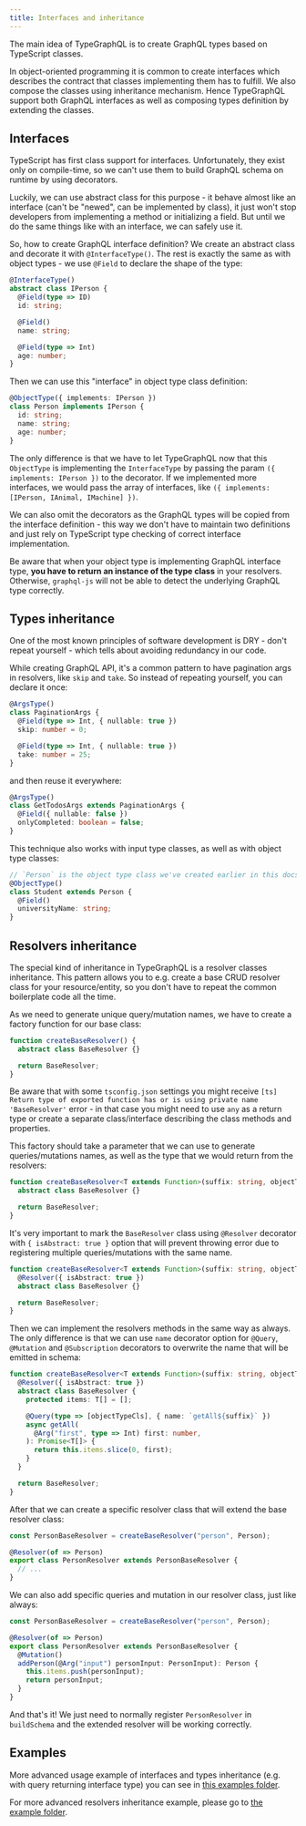 ```yaml
---
title: Interfaces and inheritance
---
```


The main idea of TypeGraphQL is to create GraphQL types based on TypeScript classes.

In object-oriented programming it is common to create interfaces which describes the contract that classes implementing them has to fulfill. We also compose the classes using inheritance mechanism. Hence TypeGraphQL support both GraphQL interfaces as well as composing types definition by extending the classes.

## Interfaces
TypeScript has first class support for interfaces. Unfortunately, they exist only on compile-time, so we can't use them to build GraphQL schema on runtime by using decorators.

Luckily, we can use abstract class for this purpose - it behave almost like an interface (can't be "newed", can be implemented by class), it just won't stop developers from implementing a method or initializing a field. But until we do the same things like with an interface, we can safely use it.

So, how to create GraphQL interface definition? We create an abstract class and decorate it with `@InterfaceType()`. The rest is exactly the same as with object types - we use `@Field` to declare the shape of the type:

```ts
@InterfaceType()
abstract class IPerson {
  @Field(type => ID)
  id: string;

  @Field()
  name: string;

  @Field(type => Int)
  age: number;
}
```

Then we can use this "interface" in object type class definition:

```ts
@ObjectType({ implements: IPerson })
class Person implements IPerson {
  id: string;
  name: string;
  age: number;
}
```

The only difference is that we have to let TypeGraphQL now that this `ObjectType` is implementing the `InterfaceType` by passing the param `({ implements: IPerson })` to the decorator. If we implemented more interfaces, we would pass the array of interfaces, like `({ implements: [IPerson, IAnimal, IMachine] })`.

We can also omit the decorators as the GraphQL types will be copied from the interface definition - this way we don't have to maintain two definitions and just rely on TypeScript type checking of correct interface implementation.

Be aware that when your object type is implementing GraphQL interface type, __you have to return an instance of the type class__ in your resolvers. Otherwise, `graphql-js` will not be able to detect the underlying GraphQL type correctly.

## Types inheritance
One of the most known principles of software development is DRY - don't repeat yourself - which tells about avoiding redundancy in our code.

While creating GraphQL API, it's a common pattern to have pagination args in resolvers, like `skip` and `take`. So instead of repeating yourself, you can declare it once: 
```ts
@ArgsType()
class PaginationArgs {
  @Field(type => Int, { nullable: true })
  skip: number = 0;

  @Field(type => Int, { nullable: true })
  take: number = 25;
}
```

and then reuse it everywhere:
```ts
@ArgsType()
class GetTodosArgs extends PaginationArgs {
  @Field({ nullable: false })
  onlyCompleted: boolean = false;
}
```

This technique also works with input type classes, as well as with object type classes:
```ts
// `Person` is the object type class we've created earlier in this docs
@ObjectType()
class Student extends Person {
  @Field()
  universityName: string;
}
```

## Resolvers inheritance
The special kind of inheritance in TypeGraphQL is a resolver classes inheritance. This pattern allows you to e.g. create a base CRUD resolver class for your resource/entity, so you don't have to repeat the common boilerplate code all the time.

As we need to generate unique query/mutation names, we have to create a factory function for our base class:
```ts
function createBaseResolver() {
  abstract class BaseResolver {}

  return BaseResolver;
}
```
Be aware that with some `tsconfig.json` settings you might receive `[ts] Return type of exported function has or is using private name 'BaseResolver'` error - in that case you might need to use `any` as a return type or create a separate class/interface describing the class methods and properties.

This factory should take a parameter that we can use to generate queries/mutations names, as well as the type that we would return from the resolvers:
```ts
function createBaseResolver<T extends Function>(suffix: string, objectTypeCls: T) {
  abstract class BaseResolver {}

  return BaseResolver;
}
```

It's very important to mark the `BaseResolver` class using `@Resolver` decorator with `{ isAbstract: true }` option that will prevent throwing error due to registering multiple queries/mutations with the same name.
```ts
function createBaseResolver<T extends Function>(suffix: string, objectTypeCls: T) {
  @Resolver({ isAbstract: true })
  abstract class BaseResolver {}

  return BaseResolver;
}
```

Then we can implement the resolvers methods in the same way as always. The only difference is that we can use `name` decorator option for `@Query`, `@Mutation` and `@Subscription` decorators to overwrite the name that will be emitted in schema:
```ts
function createBaseResolver<T extends Function>(suffix: string, objectTypeCls: T) {
  @Resolver({ isAbstract: true })
  abstract class BaseResolver {
    protected items: T[] = [];

    @Query(type => [objectTypeCls], { name: `getAll${suffix}` })
    async getAll(
      @Arg("first", type => Int) first: number,
    ): Promise<T[]> {
      return this.items.slice(0, first);
    }
  }

  return BaseResolver;
}
```

After that we can create a specific resolver class that will extend the base resolver class:
```ts
const PersonBaseResolver = createBaseResolver("person", Person);

@Resolver(of => Person)
export class PersonResolver extends PersonBaseResolver {
  // ...
}
```

We can also add specific queries and mutation in our resolver class, just like always:
```ts
const PersonBaseResolver = createBaseResolver("person", Person);

@Resolver(of => Person)
export class PersonResolver extends PersonBaseResolver {
  @Mutation()
  addPerson(@Arg("input") personInput: PersonInput): Person {
    this.items.push(personInput);
    return personInput;
  }
}
```

And that's it! We just need to normally register `PersonResolver` in `buildSchema` and the extended resolver will be working correctly.

## Examples
More advanced usage example of interfaces and types inheritance (e.g. with query returning interface type) you can see in [this examples folder](https://github.com/19majkel94/type-graphql/tree/master/examples/interfaces-inheritance).

For more advanced resolvers inheritance example, please go to [the example folder](https://github.com/19majkel94/type-graphql/tree/master/examples/resolvers-inheritance).
